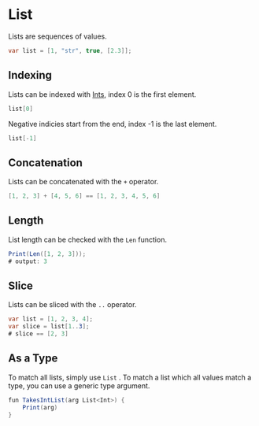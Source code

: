 # List
Lists are sequences of values.

```cs
var list = [1, "str", true, [2.3]];
```

## Indexing
Lists can be indexed with [Ints](./int.md), index 0 is the first element.
```cs
list[0]
```
Negative indicies start from the end, index -1 is the last element.
```cs
list[-1]
```

## Concatenation
Lists can be concatenated with the `+` operator.
```cs
[1, 2, 3] + [4, 5, 6] == [1, 2, 3, 4, 5, 6]
```

## Length
List length can be checked with the `Len` function.

```cs
Print(Len([1, 2, 3]));
# output: 3
```

## Slice
Lists can be sliced with the `..` operator.
```cs
var list = [1, 2, 3, 4];
var slice = list[1..3];
# slice == [2, 3]
```

## As a Type
To match all lists, simply use `List` .
To match a list which all values match a type, you can use a generic type argument.
```cs
fun TakesIntList(arg List<Int>) {
    Print(arg)
}
```
